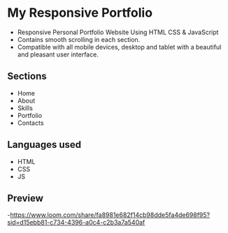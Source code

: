 # My Responsive Portfolio 


- Responsive Personal Portfolio Website Using HTML CSS & JavaScript
- Contains smooth scrolling in each section.
- Compatible with all mobile devices, desktop and tablet with a beautiful and pleasant user interface.
## Sections
- Home
- About 
- Skills
- Portfolio
- Contacts

## Languages used
- HTML
- CSS
- JS

## Preview
-https://www.loom.com/share/fa8981e682f14cb98dde5fa4de698f95?sid=d15ebb81-c734-4396-a0c4-c2b3a7a540af
